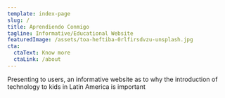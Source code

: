 ```yaml
---
template: index-page
slug: /
title: Aprendiendo Conmigo
tagline: Informative/Educational Website
featuredImage: /assets/toa-heftiba-0rlfirsdvzu-unsplash.jpg
cta:
  ctaText: Know more
  ctaLink: /about
---
```

P﻿resenting to users, an informative website as to why the introduction of technology to kids in Latin America is important